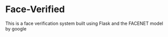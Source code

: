 # Face-Verified
This is a face verification system built using Flask and the FACENET model by google
